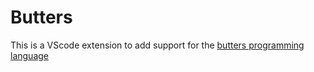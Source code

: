 # Butters

This is a VScode extension to add support for the [butters programming language](https://github.com/riley0122/butters)